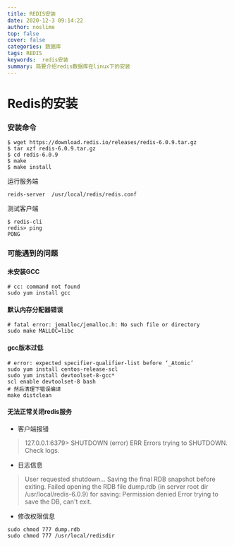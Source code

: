 ```yaml
---
title: REDIS安装
date: 2020-12-3 09:14:22
author: noslime
top: false
cover: false
categories: 数据库
tags: REDIS
keywords:  redis安装
summary: 简要介绍redis数据库在linux下的安装
---
```


# Redis的安装

### 安装命令

```shell
$ wget https://download.redis.io/releases/redis-6.0.9.tar.gz
$ tar xzf redis-6.0.9.tar.gz
$ cd redis-6.0.9
$ make
$ make install 
```

运行服务端

```shell
reids-server  /usr/local/redis/redis.conf
```

测试客户端

```shell
$ redis-cli
redis> ping
PONG
```

### 可能遇到的问题

#### 未安装GCC

```shell
# cc: command not found
sudo yum install gcc
```

#### 默认内存分配器错误

```shell
# fatal error: jemalloc/jemalloc.h: No such file or directory
sudo make MALLOC=libc
```

#### gcc版本过低

```shell
# error: expected specifier-qualifier-list before ‘_Atomic’
sudo yum install centos-release-scl
sudo yum install devtoolset-8-gcc*
scl enable devtoolset-8 bash
# 然后清理下错误编译
make distclean
```

#### 无法正常关闭redis服务

- 客户端报错

> 127.0.0.1:6379> SHUTDOWN
> (error) ERR Errors trying to SHUTDOWN. Check logs.

- 日志信息


> User requested shutdown...
> Saving the final RDB snapshot before exiting.
> Failed opening the RDB file dump.rdb (in server root dir /usr/local/redis-6.0.9) for saving: Permission denied
> Error trying to save the DB, can't exit.

- 修改权限信息

```shell
sudo chmod 777 dump.rdb
sudo chmod 777 /usr/local/redisdir
```

